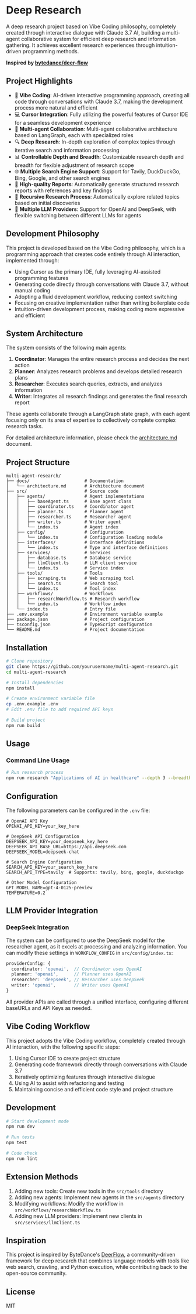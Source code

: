 # Deep Research

A deep research project based on Vibe Coding philosophy, completely created through interactive dialogue with Claude 3.7 AI, building a multi-agent collaborative system for efficient deep research and information gathering. It achieves excellent research experiences through intuition-driven programming methods.

**Inspired by [bytedance/deer-flow](https://github.com/bytedance/deer-flow)**

## Project Highlights

- 🔮 **Vibe Coding**: AI-driven interactive programming approach, creating all code through conversations with Claude 3.7, making the development process more natural and efficient
- 💻 **Cursor Integration**: Fully utilizing the powerful features of Cursor IDE for a seamless development experience
- 🤖 **Multi-agent Collaboration**: Multi-agent collaborative architecture based on LangGraph, each with specialized roles
- 🔍 **Deep Research**: In-depth exploration of complex topics through iterative search and information processing
- 📊 **Controllable Depth and Breadth**: Customizable research depth and breadth for flexible adjustment of research scope
- 🌐 **Multiple Search Engine Support**: Support for Tavily, DuckDuckGo, Bing, Google, and other search engines
- 📝 **High-quality Reports**: Automatically generate structured research reports with references and key findings
- 🔄 **Recursive Research Process**: Automatically explore related topics based on initial discoveries
- 🔌 **Multiple LLM Providers**: Support for OpenAI and DeepSeek, with flexible switching between different LLMs for agents

## Development Philosophy

This project is developed based on the Vibe Coding philosophy, which is a programming approach that creates code entirely through AI interaction, implemented through:

- Using Cursor as the primary IDE, fully leveraging AI-assisted programming features
- Generating code directly through conversations with Claude 3.7, without manual coding
- Adopting a fluid development workflow, reducing context switching
- Focusing on creative implementation rather than writing boilerplate code
- Intuition-driven development process, making coding more expressive and efficient

## System Architecture

The system consists of the following main agents:

1. **Coordinator**: Manages the entire research process and decides the next action
2. **Planner**: Analyzes research problems and develops detailed research plans
3. **Researcher**: Executes search queries, extracts, and analyzes information
4. **Writer**: Integrates all research findings and generates the final research report

These agents collaborate through a LangGraph state graph, with each agent focusing only on its area of expertise to collectively complete complex research tasks.

For detailed architecture information, please check the [architecture.md](docs/architecture.md) document.

## Project Structure

```
multi-agent-research/
├── docs/                     # Documentation
│   └── architecture.md       # Architecture document
├── src/                      # Source code
│   ├── agents/               # Agent implementations
│   │   ├── baseAgent.ts      # Base agent class
│   │   ├── coordinator.ts    # Coordinator agent
│   │   ├── planner.ts        # Planner agent
│   │   ├── researcher.ts     # Researcher agent
│   │   ├── writer.ts         # Writer agent
│   │   └── index.ts          # Agent index
│   ├── config/               # Configuration
│   │   └── index.ts          # Configuration loading module
│   ├── interfaces/           # Interface definitions
│   │   └── index.ts          # Type and interface definitions
│   ├── services/             # Services
│   │   ├── database.ts       # Database service
│   │   ├── llmClient.ts      # LLM client service
│   │   └── index.ts          # Service index
│   ├── tools/                # Tools
│   │   ├── scraping.ts       # Web scraping tool
│   │   ├── search.ts         # Search tool
│   │   └── index.ts          # Tool index
│   ├── workflows/            # Workflows
│   │   ├── researchWorkflow.ts # Research workflow
│   │   └── index.ts          # Workflow index
│   └── index.ts              # Entry file
├── .env.example              # Environment variable example
├── package.json              # Project configuration
├── tsconfig.json             # TypeScript configuration
└── README.md                 # Project documentation
```

## Installation

```bash
# Clone repository
git clone https://github.com/yourusername/multi-agent-research.git
cd multi-agent-research

# Install dependencies
npm install

# Create environment variable file
cp .env.example .env
# Edit .env file to add required API keys

# Build project
npm run build
```

## Usage

### Command Line Usage

```bash
# Run research process
npm run research "Applications of AI in healthcare" --depth 3 --breadth 5
```

## Configuration

The following parameters can be configured in the `.env` file:

```
# OpenAI API Key
OPENAI_API_KEY=your_key_here

# DeepSeek API Configuration
DEEPSEEK_API_KEY=your_deepseek_key_here
DEEPSEEK_API_BASE_URL=https://api.deepseek.com
DEEPSEEK_MODEL=deepseek-chat

# Search Engine Configuration
SEARCH_API_KEY=your_search_key_here
SEARCH_API_TYPE=tavily  # Supports: tavily, bing, google, duckduckgo

# Other Model Configuration
GPT_MODEL_NAME=gpt-4-0125-preview
TEMPERATURE=0.2
```

## LLM Provider Integration

### DeepSeek Integration

The system can be configured to use the DeepSeek model for the researcher agent, as it excels at processing and analyzing information. You can modify these settings in `WORKFLOW_CONFIG` in `src/config/index.ts`:

```typescript
providerConfig: {
  coordinator: 'openai',  // Coordinator uses OpenAI
  planner: 'openai',      // Planner uses OpenAI
  researcher: 'deepseek', // Researcher uses DeepSeek
  writer: 'openai',       // Writer uses OpenAI
}
```

All provider APIs are called through a unified interface, configuring different baseURLs and API Keys as needed.

## Vibe Coding Workflow

This project adopts the Vibe Coding workflow, completely created through AI interaction, with the following specific steps:

1. Using Cursor IDE to create project structure
2. Generating code framework directly through conversations with Claude 3.7
3. Iteratively optimizing features through interactive dialogue
4. Using AI to assist with refactoring and testing
5. Maintaining concise and efficient code style and project structure

## Development

```bash
# Start development mode
npm run dev

# Run tests
npm test

# Code check
npm run lint
```

## Extension Methods

1. Adding new tools: Create new tools in the `src/tools` directory
2. Adding new agents: Implement new agents in the `src/agents` directory
3. Modifying workflows: Modify the workflow in `src/workflows/researchWorkflow.ts`
4. Adding new LLM providers: Implement new clients in `src/services/llmClient.ts`

## Inspiration

This project is inspired by ByteDance's [DeerFlow](https://github.com/bytedance/deer-flow), a community-driven framework for deep research that combines language models with tools like web search, crawling, and Python execution, while contributing back to the open-source community.

## License

MIT 